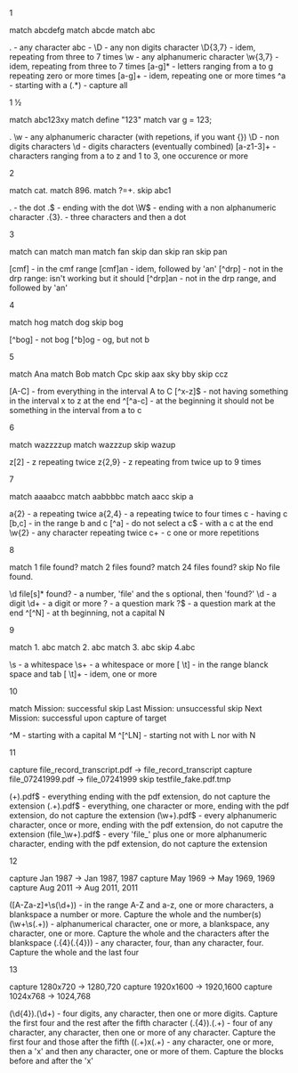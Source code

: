 1

match abcdefg
match abcde
match abc

.         - any character
abc       - 
\D        - any non digits character
\D{3,7}   - idem, repeating from three to 7 times
\w        - any alphanumeric character
\w{3,7}   - idem, repeating from three to 7 times
[a-g]*    - letters ranging from a to g repeating zero or more times
[a-g]+    - idem, repeating one or more times
^a        - starting with a
(.*)      - capture all

1 ½

match abc123xy
match define "123"
match var g = 123;

.
\w        - any alphanumeric character (with repetions, if you want {})
\D        - non digits characters
\d        - digits characters (eventually combined)
[a-z1-3]+ - characters ranging from a to z and 1 to 3, one occurence or more


2

match cat.
match 896.
match ?=+.
skip abc1


\.        - the dot
\.$       - ending with the dot
\W$       - ending with a non alphanumeric character
.{3}\.    - three characters and then a dot


3

match can
match man
match fan
skip dan
skip ran
skip pan

[cmf]     - in the cmf range
[cmf]an   - idem, followed by 'an'
[^drp]    - not in the drp range: isn't working but it should
[^drp]an  - not in the drp range, and followed by 'an'


4

match hog
match dog
skip bog

[^bog]     - not bog
[^b]og     - og, but not b


5

match Ana
match Bob
match Cpc
skip  aax
sky   bby
skip  ccz


[A-C]     - from everything in the interval A to C
[^x-z]$   - not having something in the interval x to z at the end
^[^a-c]   - at the beginning it should not be something in the interval from a to c


6

match wazzzzup
match wazzzup
skip wazup

z[2]      - z repeating twice
z{2,9}    - z repeating from twice up to 9 times     


7

match aaaabcc
match aabbbbc
match aacc
skip  a

a{2}     - a repeating twice
a{2,4}   - a repeating twice to four times
c        - having c
[b,c]    - in the range b and c
[^a]     - do not select a
c$       - with a c at the end
\w{2}    - any character repeating twice
c+       - c one or more repetitions


8

match 1 file found?
match 2 files found?
match 24 files found?
skip No file found.

\d file[s]* found? - a number, 'file' and the s optional, then 'found?'
\d      - a digit
\d+     - a digit or more
\?      - a question mark
\?$     - a question mark at the end
^[^N]   - at th beginning, not a capital N


9

match 1.   abc
match 2.	abc
match 3.           abc
skip  4.abc

\s      - a whitespace
\s+     - a whitespace or more
[ \t]   - in the range blanck space and tab
[ \t]+  - idem, one or more


10

match Mission: successful
skip Last Mission: unsuccessful
skip Next Mission: successful upon capture of target

^M      - starting with a capital M
^[^LN]  - starting not with L nor with N


11

capture file_record_transcript.pdf → file_record_transcript
capture file_07241999.pdf          → file_07241999
skip testfile_fake.pdf.tmp

(+)\.pdf$        - everything ending with the pdf extension, do not capture the extension
(.+)\.pdf$       - everything, one character or more, ending with the pdf extension, do not capture the extension
(\w+)\.pdf$      - every alphanumeric character, once or more, ending with the pdf extension, do not caputre the extension
(file_\w+)\.pdf$ - every 'file_' plus one or more alphanumeric character, ending with the pdf extension, do not capture the extension


12

capture Jan 1987  → Jan 1987, 1987
capture May 1969  → May 1969, 1969
capture Aug 2011  → Aug 2011, 2011

([A-Za-z]+\s(\d+)) - in the range A-Z and a-z, one or more characters, a blankspace a number or more. Capture the whole and the number(s)
(\w+\s(.+))        - alphanumerical character, one or more, a blankspace, any character, one or more. Capture the whole and the characters after the blankspace
(.{4}(.{4}))       - any character, four, than any character, four. Capture the whole and the last four


13

capture 1280x720  → 1280,720
capture 1920x1600 → 1920,1600
capture 1024x768  → 1024,768

(\d{4}).(\d+)     - four digits, any character, then one or more digits. Capture the first four and the rest after the fifth character
(.{4}).(.+)       - four of any character, any character, then one or more of any character. Capture the first four and those after the fifth
((.+)x(.+)        - any character, one or more, then a 'x' and then any character, one or more of them. Capture the blocks before and after the 'x'
